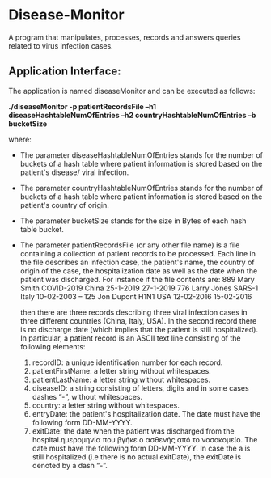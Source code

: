 # Disease-Monitor

A program that manipulates, processes, records and answers queries related to virus infection cases. 

## Application Interface:
 
The application is named diseaseMonitor and can be executed as follows: 

**./diseaseMonitor -p patientRecordsFile –h1 diseaseHashtableNumOfEntries –h2 countryHashtableNumOfEntries –b bucketSize** 

where:
* The parameter diseaseHashtableNumOfEntries stands for the number of buckets of a hash table where patient information is stored based on the patient's disease/ viral infection.
* The parameter countryHashtableNumOfEntries stands for the number of buckets of a hash table where patient information is stored based on the patient's country of origin.
* The parameter bucketSize stands for the size in Bytes of each hash table bucket.
* The parameter patientRecordsFile (or any other file name) is a file containing a collection of patient records to  be processed. Each line in the file describes an               infection case, the patient's name, the country of origin of the case,  the hospitalization date as well as the date when the patient was discharged. For instance if the         file contents  are:
                889 Mary Smith COVID-2019 China 25-1-2019 27-1-2019
                776 Larry Jones SARS-1 Italy 10-02-2003 –
                125 Jon Dupont H1N1 USA 12-02-2016 15-02-2016
       
   then there are three records describing three viral infection cases in three different countries (China, Italy, USA). In the second record there is no discharge date            (which implies that the patient is still hospitalized). In particular, a patient record is an ASCII text line consisting of the following elements:
      
   1. recordID: a unique identification number for each record.
   2. patientFirstName: a letter string without whitespaces.
   3. patientLastName: a letter string without whitespaces.
   4. diseaseID: a string consisting of letters, digits and in some cases dashes “-”, without whitespaces.
   5. country: a letter string without whitespaces.
   6. entryDate: the patient's hospitalization date. The date must have the following form DD-MM-YYYY.
   7. exitDate: the date when the patient was discharged from the hospital.ημερομηνία που βγήκε ο ασθενής από το νοσοκομείο.  The date must have the following form 
         DD-MM-YYYY. In case the a is still hospitalized (i.e there is no actual exitDate), the exitDate is denoted by a dash “-”.

    
                
                
      
